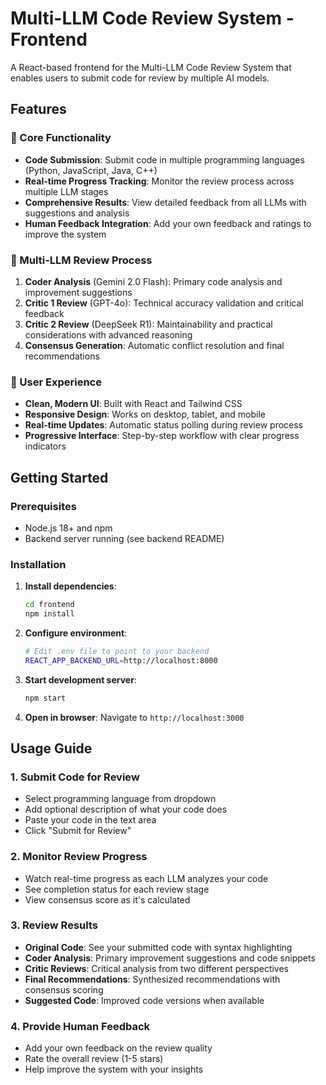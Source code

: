 # Multi-LLM Code Review System - Frontend

A React-based frontend for the Multi-LLM Code Review System that enables users to submit code for review by multiple AI models.

## Features

### 🚀 Core Functionality
- **Code Submission**: Submit code in multiple programming languages (Python, JavaScript, Java, C++)
- **Real-time Progress Tracking**: Monitor the review process across multiple LLM stages
- **Comprehensive Results**: View detailed feedback from all LLMs with suggestions and analysis
- **Human Feedback Integration**: Add your own feedback and ratings to improve the system

### 🤖 Multi-LLM Review Process
1. **Coder Analysis** (Gemini 2.0 Flash): Primary code analysis and improvement suggestions
2. **Critic 1 Review** (GPT-4o): Technical accuracy validation and critical feedback
3. **Critic 2 Review** (DeepSeek R1): Maintainability and practical considerations with advanced reasoning
4. **Consensus Generation**: Automatic conflict resolution and final recommendations

### 🎨 User Experience
- **Clean, Modern UI**: Built with React and Tailwind CSS
- **Responsive Design**: Works on desktop, tablet, and mobile
- **Real-time Updates**: Automatic status polling during review process
- **Progressive Interface**: Step-by-step workflow with clear progress indicators

## Getting Started

### Prerequisites
- Node.js 18+ and npm
- Backend server running (see backend README)

### Installation

1. **Install dependencies**:
   ```bash
   cd frontend
   npm install
   ```

2. **Configure environment**:
   ```bash
   # Edit .env file to point to your backend
   REACT_APP_BACKEND_URL=http://localhost:8000
   ```

3. **Start development server**:
   ```bash
   npm start
   ```

4. **Open in browser**:
   Navigate to `http://localhost:3000`

## Usage Guide

### 1. Submit Code for Review
- Select programming language from dropdown
- Add optional description of what your code does
- Paste your code in the text area
- Click "Submit for Review"

### 2. Monitor Review Progress
- Watch real-time progress as each LLM analyzes your code
- See completion status for each review stage
- View consensus score as it's calculated

### 3. Review Results
- **Original Code**: See your submitted code with syntax highlighting
- **Coder Analysis**: Primary improvement suggestions and code snippets
- **Critic Reviews**: Critical analysis from two different perspectives
- **Final Recommendations**: Synthesized recommendations with consensus scoring
- **Suggested Code**: Improved code versions when available

### 4. Provide Human Feedback
- Add your own feedback on the review quality
- Rate the overall review (1-5 stars)
- Help improve the system with your insights